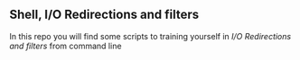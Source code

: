 ## Shell, I/O Redirections and filters
In this repo you will find some scripts to training yourself in *I/O Redirections and filters* from command line

